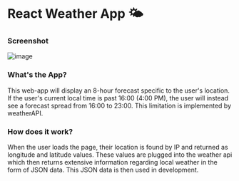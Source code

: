 # React Weather App 🌤️

### Screenshot
<img src="https://github.com/0hterm/full-stack-weather-app/assets/140545108/caea1b19-4ff8-4650-840a-8326c9995749" alt="image" />

### What's the App?
This web-app will display an 8-hour forecast specific to the user's location. If the user's current local time is past 16:00 (4:00 PM), the user will instead see a forecast spread from 16:00 to 23:00. This limitation is implemented by weatherAPI.

### How does it work?
When the user loads the page, their location is found by IP and returned as longitude and latitude values. These values are plugged into the weather api which then returns extensive information regarding local weather in the form of JSON data. This JSON data is then used in development.




